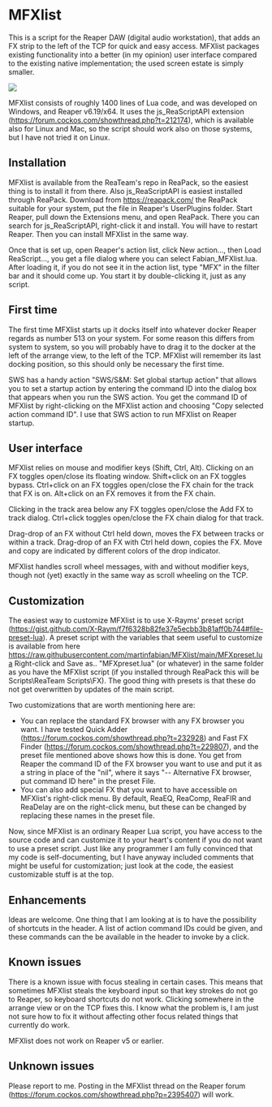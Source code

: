 # MFXlist
This is a script for the Reaper DAW (digital audio workstation), that adds an FX strip to the left of the TCP for quick and easy access. MFXlist packages existing functionality into a better (in my opinion) user interface compared to the existing native implementation; the used screen estate is simply smaller. 

![](MFXlist.gif)

MFXlist consists of roughly 1400 lines of Lua code, and was developed on Windows, and Reaper v6.19/x64. It uses the js_ReaScriptAPI extension (https://forum.cockos.com/showthread.php?t=212174), which is available also for Linux and Mac, so the script should work also on those systems, but I have not tried it on Linux. 

## Installation

MFXlist is available from the ReaTeam's repo in ReaPack, so the easiest thing is to install it from there. Also js_ReaScriptAPI is easiest installed through ReaPack. Download from https://reapack.com/ the ReaPack suitable for your system, put the file in Reaper's UserPlugins folder. Start Reaper, pull down the Extensions menu, and open ReaPack. There you can search for js_ReaScriptAPI, right-click it and install. You will have to restart Reaper. Then you can install MFXlist in the same way.

Once that is set up, open Reaper's action list, click New action..., then Load ReaScript..., you get a file dialog where you can select Fabian_MFXlist.lua. After loading it, if you do not see it in the action list, type "MFX" in the filter bar and it should come up. You start it by double-clicking it, just as any script.

## First time

The first time MFXlist starts up it docks itself into whatever docker Reaper regards as number 513 on your system. For some reason this differs from system to system, so you will probably have to drag it to the docker at the left of the arrange view, to the left of the TCP. MFXlist will remember its last docking position, so this should only be necessary the first time.

SWS has a handy action "SWS/S&M: Set global startup action" that allows you to set a startup action by entering the command ID into the dialog box that appears when you run the SWS action. You get the command ID of MFXlist by right-clicking on the MFXlist action and choosing "Copy selected action command ID". I use that SWS action to run MFXlist on Reaper startup.

## User interface

MFXlist relies on mouse and modifier keys (Shift, Ctrl, Alt). Clicking on an FX toggles open/close its floating window. Shift+click on an FX toggles bypass. Ctrl+click on an FX toggles open/close the FX chain for the track that FX is on. Alt+click on an FX removes it from the FX chain.

Clicking in the track area below any FX toggles open/close the Add FX to track dialog. Ctrl+click toggles open/close the FX chain dialog for that track. 

Drag-drop of an FX without Ctrl held down, moves the FX between tracks or within a track. Drag-drop of an FX with Ctrl held down, copies the FX. Move and copy are indicated by different colors of the drop indicator.

MFXlist handles scroll wheel messages, with and without modifier keys, though not (yet) exactly in the same way as scroll wheeling on the TCP.

## Customization

The easiest way to customize MFXlist is to use X-Rayms' preset script (https://gist.github.com/X-Raym/f7f6328b82fe37e5ecbb3b81aff0b744#file-preset-lua). A preset script with the variables that seem useful to customize is available from here https://raw.githubusercontent.com/martinfabian/MFXlist/main/MFXpreset.lua Right-click and Save as.. "MFXpreset.lua" (or whatever) in the same folder as you have the MFXlist script (if you installed through ReaPack this will be Scripts\ReaTeam Scripts\FX). The good thing with presets is that these do not get overwritten by updates of the main script.

Two customizations that are worth mentioning here are:
* You can replace the standard FX browser with any FX browser you want. I have tested Quick Adder (https://forum.cockos.com/showthread.php?t=232928) and Fast FX Finder (https://forum.cockos.com/showthread.php?t=229807), and the preset file mentioned above shows how this is done. You get from Reaper the command ID of the FX browser you want to use and put it as a string in place of the "nil", where it says "-- Alternative FX browser, put command ID here" in the preset File.
* You can also add special FX that you want to have accessible on MFXlist's right-click menu. By default, ReaEQ, ReaComp, ReaFIR and ReaDelay are on the right-click menu, but these can be changed by replacing these names in the preset file.

Now, since MFXlist is an ordinary Reaper Lua script, you have access to the source code and can customize it to your heart's content if you do not want to use a preset script. Just like any programmer I am fully convinced that my code is self-documenting, but I have anyway included comments that might be useful for customization; just look at the code, the easiest customizable stuff is at the top.

## Enhancements

Ideas are welcome. One thing that I am looking at is to have the possibility of shortcuts in the header. A list of action command IDs could be given, and these commands can the be available in the header to invoke by a click.

## Known issues

There is a known issue with focus stealing in certain cases. This means that sometimes MFXlist steals the keyboard input so that key strokes do not go to Reaper, so keyboard shortcuts do not work. Clicking somewhere in the arrange view or on the TCP fixes this. I know what the problem is, I am just not sure how to fix it without affecting other focus related things that currently do work.

MFXlist does not work on Reaper v5 or earlier.

## Unknown issues

Please report to me. Posting in the MFXlist thread on the Reaper forum (https://forum.cockos.com/showthread.php?p=2395407) will work.